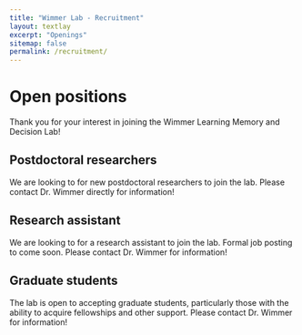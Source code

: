 ```yaml
---
title: "Wimmer Lab - Recruitment"
layout: textlay
excerpt: "Openings"
sitemap: false
permalink: /recruitment/
---
```


# Open positions

Thank you for your interest in joining the Wimmer Learning Memory and Decision Lab!

## Postdoctoral researchers

We are looking to for new postdoctoral researchers to join the lab.  Please contact Dr. Wimmer directly for information!


## Research assistant

We are looking to for a research assistant to join the lab.  Formal job posting to come soon.  Please contact Dr. Wimmer for information!


## Graduate students

The lab is open to accepting graduate students, particularly those with the ability to acquire fellowships and other support.  Please contact Dr. Wimmer for information!

